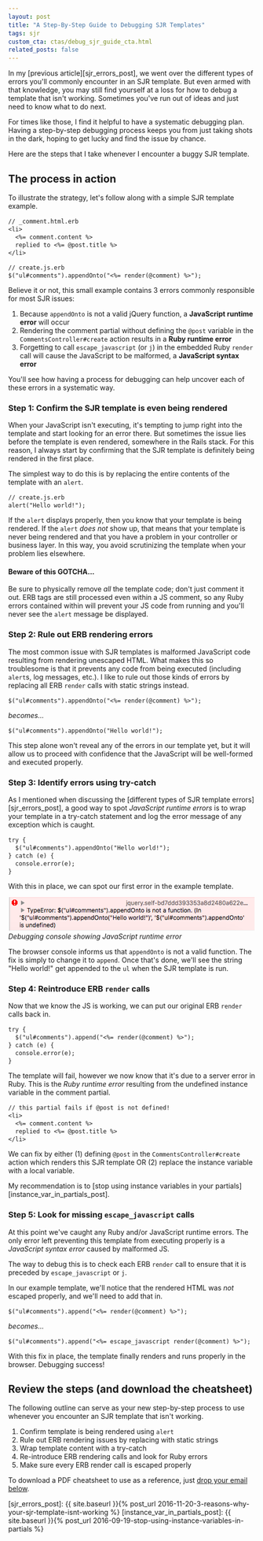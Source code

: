 ```yaml
---
layout: post
title: "A Step-By-Step Guide to Debugging SJR Templates"
tags: sjr
custom_cta: ctas/debug_sjr_guide_cta.html
related_posts: false
---
```


In my [previous article][sjr_errors_post], we went over the different types of errors you'll commonly encounter in an SJR template.
But even armed with that knowledge, you may still find yourself at a loss for how to debug a template that isn't working.
Sometimes you've run out of ideas and just need to know what to do next. 

For times like those, I find it helpful to have a systematic debugging plan. 
Having a step-by-step debugging process keeps you from just taking shots in the dark, hoping to get lucky and find the issue by chance.

Here are the steps that I take whenever I encounter a buggy SJR template. 

<!-- more -->

## The process in action

To illustrate the strategy, let's follow along with a simple SJR template example.

```
// _comment.html.erb
<li>
  <%= comment.content %>
  replied to <%= @post.title %>
</li>
```

```
// create.js.erb
$("ul#comments").appendOnto("<%= render(@comment) %>");
```

Believe it or not, this small example contains 3 errors commonly responsible for most SJR issues:

1. Because `appendOnto` is not a valid jQuery function, a **JavaScript runtime error** will occur
1. Rendering the comment partial without defining the `@post` variable in the `CommentsController#create` action results in a **Ruby runtime error**
1. Forgetting to call `escape_javascript` (or `j`) in the embedded Ruby `render` call will cause the JavaScript to be malformed, a **JavaScript syntax error**

You'll see how having a process for debugging can help uncover each of these errors in a systematic way. 

### Step 1: Confirm the SJR template is even being rendered

When your JavaScript isn't executing, it's tempting to jump right into the template and start looking for an error there.
But sometimes the issue lies before the template is even rendered, somewhere in the Rails stack. 
For this reason, I always start by confirming that the SJR template is definitely being rendered in the first place.

The simplest way to do this is by replacing the entire contents of the template with an `alert`. 

```
// create.js.erb
alert("Hello world!");
```

If the `alert` displays properly, then you know that your template is being rendered. 
If the `alert` *does not* show up, that means that your template is never being rendered and that you have a problem in your controller or business layer. 
In this way, you avoid scrutinizing the template when your problem lies elsewhere.  

#### Beware of this GOTCHA...

Be sure to physically remove *all* the template code; don't just comment it out. 
ERB tags are still processed even within a JS comment, 
so any Ruby errors contained within will prevent your JS code from running and you'll never see the `alert` message be displayed.

### Step 2: Rule out ERB rendering errors

The most common issue with SJR templates is malformed JavaScript code resulting from rendering unescaped HTML.
What makes this so troublesome is that it prevents any code from being executed (including `alert`s, log messages, etc.).
I like to rule out those kinds of errors by replacing all ERB `render` calls with static strings instead.

```
$("ul#comments").appendOnto("<%= render(@comment) %>");
```

*becomes...*

```
$("ul#comments").appendOnto("Hello world!");
```

This step alone won't reveal any of the errors in our template yet, 
but it will allow us to proceed with confidence that the JavaScript will be well-formed and executed properly. 

### Step 3: Identify errors using try-catch

As I mentioned when discussing the [different types of SJR template errors][sjr_errors_post], a good way to spot *JavaScript runtime errors*  is to wrap your template in a try-catch statement and log the error message of any exception which is caught.

```
try {
  $("ul#comments").appendOnto("Hello world!");
} catch (e) {
  console.error(e);
}
```

With this in place, we can spot our first error in the example template. 

![SJR Debugging Guide - JavaScript Runtime Error](/assets/debugging_guide_javascript_runtime_error.png)
*Debugging console showing JavaScript runtime error*

The browser console informs us that `appendOnto` is not a valid function. 
The fix is simply to change it to `append`.
Once that's done, we'll see the string "Hello world!" get appended to the `ul` when the SJR template is run. 

### Step 4: Reintroduce ERB `render` calls

Now that we know the JS is working, we can put our original ERB `render` calls back in.

```
try {
  $("ul#comments").append("<%= render(@comment) %>");
} catch (e) {
  console.error(e);
}
```

The template will fail, however we now know that it's due to a server error in Ruby.
This is the *Ruby runtime error* resulting from the undefined instance variable in the comment partial.

```
// this partial fails if @post is not defined!
<li>
  <%= comment.content %>
  replied to <%= @post.title %>
</li>
```

We can fix by either (1) defining `@post` in the `CommentsController#create` action which renders this SJR template OR (2) replace the instance variable with a local variable. 

My recommendation is to [stop using instance variables in your partials][instance_var_in_partials_post].

### Step 5: Look for missing `escape_javascript` calls

At this point we've caught any Ruby and/or JavaScript runtime errors. 
The only error left preventing this template from executing properly is a *JavaScript syntax error* caused by malformed JS.

The way to debug this is to check each ERB `render` call to ensure that it is preceded by `escape_javascript` or `j`.

In our example template, we'll notice that the rendered HTML was *not* escaped properly, and we'll need to add that in. 

```
$("ul#comments").append("<%= render(@comment) %>");
```

*becomes...*

```
$("ul#comments").append("<%= escape_javascript render(@comment) %>");
```

With this fix in place, the template finally renders and runs properly in the browser.
Debugging success!

## Review the steps (and download the cheatsheet)

The following outline can serve as your new step-by-step process to use whenever you encounter an SJR template that isn't working.

1. Confirm template is being rendered using `alert`
1. Rule out ERB rendering issues by replacing with static strings
1. Wrap template content with a try-catch
1. Re-introduce ERB rendering calls and look for Ruby errors
1. Make sure every ERB render call is escaped properly

To download a PDF cheatsheet to use as a reference, just [drop your email below](#post-cta).

[sjr_errors_post]: {{ site.baseurl }}{% post_url 2016-11-20-3-reasons-why-your-sjr-template-isnt-working %}
[instance_var_in_partials_post]: {{ site.baseurl }}{% post_url 2016-09-19-stop-using-instance-variables-in-partials %}
